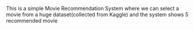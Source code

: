 This is a simple Movie Recommendation System where we can select a movie from a huge dataset(collected from Kaggle) and the system shows 5 recommended movie
